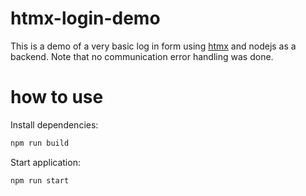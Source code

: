 # htmx-login-demo

This is a demo of a very basic log in form using [htmx](https://htmx.org/) and nodejs as a backend.
Note that no communication error handling was done.

# how to use

Install dependencies:
```bash
npm run build
```

Start application:
```bash
npm run start
```

